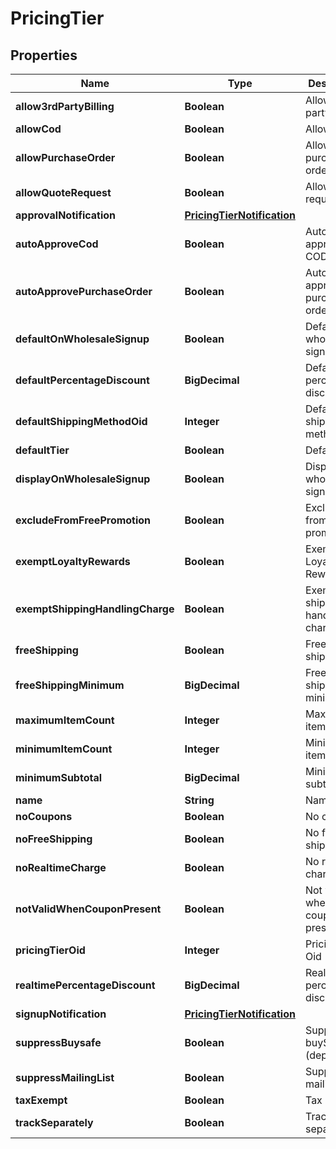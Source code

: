 

# PricingTier


## Properties

| Name | Type | Description | Notes |
|------------ | ------------- | ------------- | -------------|
|**allow3rdPartyBilling** | **Boolean** | Allow 3rd party billing |  [optional] |
|**allowCod** | **Boolean** | Allow COD |  [optional] |
|**allowPurchaseOrder** | **Boolean** | Allow purchase order |  [optional] |
|**allowQuoteRequest** | **Boolean** | Allow quote request |  [optional] |
|**approvalNotification** | [**PricingTierNotification**](PricingTierNotification.md) |  |  [optional] |
|**autoApproveCod** | **Boolean** | Auto approve COD |  [optional] |
|**autoApprovePurchaseOrder** | **Boolean** | Auto approve purchase order |  [optional] |
|**defaultOnWholesaleSignup** | **Boolean** | Default on wholesale signup |  [optional] |
|**defaultPercentageDiscount** | **BigDecimal** | Default percentage discount |  [optional] |
|**defaultShippingMethodOid** | **Integer** | Default shipping method oid |  [optional] |
|**defaultTier** | **Boolean** | Default tier |  [optional] |
|**displayOnWholesaleSignup** | **Boolean** | Display on wholesale signup |  [optional] |
|**excludeFromFreePromotion** | **Boolean** | Exclude from free promotion |  [optional] |
|**exemptLoyaltyRewards** | **Boolean** | Exempt from Loyalty Rewards |  [optional] |
|**exemptShippingHandlingCharge** | **Boolean** | Exempt shipping handling charge |  [optional] |
|**freeShipping** | **Boolean** | Free shipping |  [optional] |
|**freeShippingMinimum** | **BigDecimal** | Free shipping minimum |  [optional] |
|**maximumItemCount** | **Integer** | Maximum item count |  [optional] |
|**minimumItemCount** | **Integer** | Minimum item count |  [optional] |
|**minimumSubtotal** | **BigDecimal** | Minimum subtotal |  [optional] |
|**name** | **String** | Name |  [optional] |
|**noCoupons** | **Boolean** | No coupons |  [optional] |
|**noFreeShipping** | **Boolean** | No free shipping |  [optional] |
|**noRealtimeCharge** | **Boolean** | No realtime charge |  [optional] |
|**notValidWhenCouponPresent** | **Boolean** | Not valid when coupon present |  [optional] |
|**pricingTierOid** | **Integer** | Pricing Tier Oid |  [optional] |
|**realtimePercentageDiscount** | **BigDecimal** | Realtime percentage discount |  [optional] |
|**signupNotification** | [**PricingTierNotification**](PricingTierNotification.md) |  |  [optional] |
|**suppressBuysafe** | **Boolean** | Suppress buySAFE (deprecated) |  [optional] |
|**suppressMailingList** | **Boolean** | Suppress mailing list |  [optional] |
|**taxExempt** | **Boolean** | Tax Exempt |  [optional] |
|**trackSeparately** | **Boolean** | Track separately |  [optional] |



